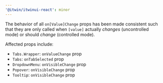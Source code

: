 ```yaml
---
'@itwin/itwinui-react': minor
---
```


The behavior of all `on[Value]Change` props has been made consistent such that they are only called when `[value]` actually *changes* (uncontrolled mode) or should *change* (controlled mode).

Affected props include:
* `Tabs.Wrapper`: `onValueChange` prop
* `Tabs`: `onTabSelected` prop
* `DropdownMenu`: `onVisibleChange` prop
* `Popover`: `onVisibleChange` prop
* `Tooltip`: `onVisibleChange` prop
